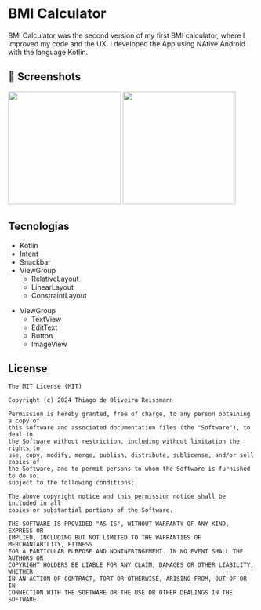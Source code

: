 # BMI Calculator
BMI Calculator was the second version of my first BMI calculator, where I improved my code and the UX.
I developed the App using NAtive Android with the language Kotlin.

## :camera_flash: Screenshots
<!-- You can add more screenshots here if you like -->

<img src="https://github.com/user-attachments/assets/9c7a8753-8fb7-4b4d-9798-d5749a38efbb" width=230/> <img src="https://github.com/user-attachments/assets/9c85dd85-28b5-467d-89fd-16df2af02a91" width=230/>



## Tecnologias
* Kotlin
* Intent
* Snackbar
* ViewGroup
    * RelativeLayout
    * LinearLayout
    * ConstraintLayout
- ViewGroup
    - TextView
    - EditText
    - Button
    - ImageView


## License
```
The MIT License (MIT)

Copyright (c) 2024 Thiago de Oliveira Reissmann

Permission is hereby granted, free of charge, to any person obtaining a copy of
this software and associated documentation files (the "Software"), to deal in
the Software without restriction, including without limitation the rights to
use, copy, modify, merge, publish, distribute, sublicense, and/or sell copies of
the Software, and to permit persons to whom the Software is furnished to do so,
subject to the following conditions:

The above copyright notice and this permission notice shall be included in all
copies or substantial portions of the Software.

THE SOFTWARE IS PROVIDED "AS IS", WITHOUT WARRANTY OF ANY KIND, EXPRESS OR
IMPLIED, INCLUDING BUT NOT LIMITED TO THE WARRANTIES OF MERCHANTABILITY, FITNESS
FOR A PARTICULAR PURPOSE AND NONINFRINGEMENT. IN NO EVENT SHALL THE AUTHORS OR
COPYRIGHT HOLDERS BE LIABLE FOR ANY CLAIM, DAMAGES OR OTHER LIABILITY, WHETHER
IN AN ACTION OF CONTRACT, TORT OR OTHERWISE, ARISING FROM, OUT OF OR IN
CONNECTION WITH THE SOFTWARE OR THE USE OR OTHER DEALINGS IN THE SOFTWARE.
```
